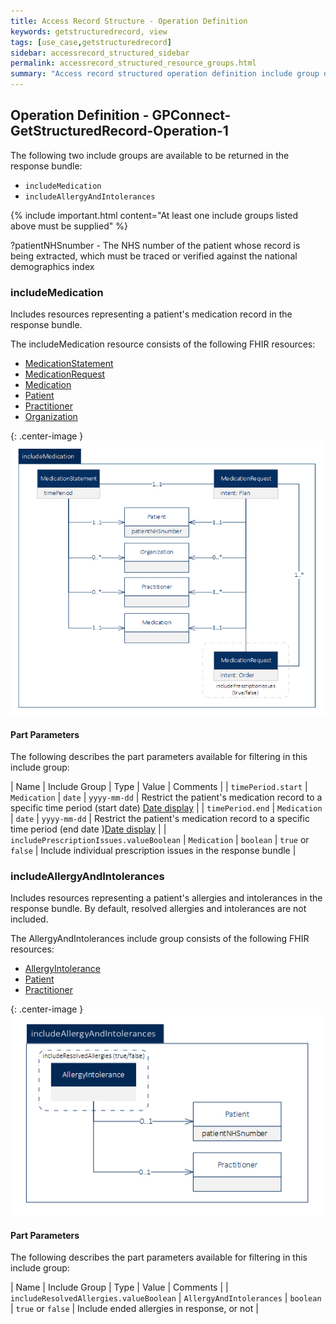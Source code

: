 ```yaml
---
title: Access Record Structure - Operation Definition
keywords: getstructuredrecord, view
tags: [use_case,getstructuredrecord]
sidebar: accessrecord_structured_sidebar
permalink: accessrecord_structured_resource_groups.html
summary: "Access record structured operation definition include group details"
---
```


## Operation Definition - GPConnect-GetStructuredRecord-Operation-1  ##

The following two include groups are available to be returned in the response bundle:

- `includeMedication`
- `includeAllergyAndIntolerances`

{% include important.html content="At least one include groups listed above must be supplied" %}

?patientNHSnumber - The NHS number of the patient whose record is being extracted, which must be traced or verified against the national demographics index

### includeMedication ###

Includes resources representing a patient's medication record in the response bundle.

The includeMedication resource consists of the following FHIR resources:

- [MedicationStatement](https://www.hl7.org/fhir/medicationstatement.html "MedicationStatement")
- [MedicationRequest](https://www.hl7.org/fhir/medicationrequest.html "MedicationRequest")
- [Medication](http://www.hl7.org/fhir/STU3/medication.html "Medication")
- [Patient](https://www.hl7.org/fhir/patient.html "Patient")
- [Practitioner](https://www.hl7.org/fhir/practitioner.html "Practitioner")
- [Organization](https://www.hl7.org/fhir/organization.html "Organization")

{: .center-image }
![Medication Resource Group diagram](images/access_structured/MedicationResourceGroup.png)


#### Part Parameters ####

The following describes the part parameters available for filtering in this include group:

| Name                  | Include Group | Type | Value | Comments |
| `timePeriod.start` | `Medication` | `date` | `yyyy-mm-dd` | Restrict the patient's medication record to a specific time period (start date) [Date display](http://systems.digital.nhs.uk/data/cui/uig/datedisplay.pdf) |
| `timePeriod.end` | `Medication` | `date` | `yyyy-mm-dd` | Restrict the patient's medication record to a specific time period (end date )[Date display](http://systems.digital.nhs.uk/data/cui/uig/datedisplay.pdf) |
| `includePrescriptionIssues.valueBoolean` | `Medication` | `boolean` | `true` or `false` | Include individual prescription issues in the response bundle |


### includeAllergyAndIntolerances ###

Includes resources representing a patient's allergies and intolerances in the response bundle. By default, resolved allergies and intolerances are not included.

The AllergyAndIntolerances include group consists of the following FHIR resources:

- [AllergyIntolerance](http://www.hl7.org/fhir/STU3/allergyintolerance.html "AllergyIntolerance")
- [Patient](https://www.hl7.org/fhir/patient.html "Patient")
- [Practitioner](https://www.hl7.org/fhir/practitioner.html "Practitioner")

{: .center-image }
![AlleryIntolerance Resource Group diagram](images/access_structured/AllergyIntoleranceResourceGroup.png)


#### Part Parameters ####

The following describes the part parameters available for filtering in this include group:

| Name                  | Include Group | Type | Value | Comments |
| `includeResolvedAllergies.valueBoolean` | `AllergyAndIntolerances` | `boolean` | `true` or `false` | Include ended allergies in response, or not |



<!--
## Operation Definition ##

The request payload is a set of [Parameters](https://www.hl7.org/fhir/parameters.html) conforming to the `gpconnect-structuredrecord-operation-1` profiled `OperationDefinition`, see below:


```xml
to be added
```
-->
